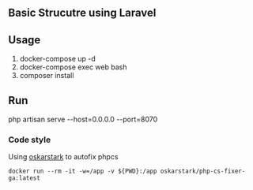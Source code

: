 ## Basic Strucutre using Laravel

## Usage
1. docker-compose up -d
2. docker-compose exec web bash
3. composer install

## Run
php artisan serve --host=0.0.0.0 --port=8070

 ### Code style
Using [oskarstark](https://github.com/OskarStark/php-cs-fixer-ga) to autofix phpcs
```
docker run --rm -it -w=/app -v ${PWD}:/app oskarstark/php-cs-fixer-ga:latest
```
